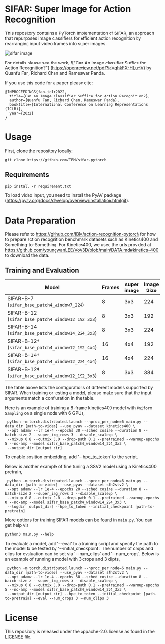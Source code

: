 # SIFAR: Super Image for Action Recognition 

This repository contains a PyTorch implementation of SIFAR, an approach that repurposes image classifiers for efficient action recognition by rearranging input video frames into super images. 

![sifar image](https://github.com/IBM/sifar-pytorch/tree/main/sifar.png)

For details please see the work, !["Can An Image classifier Suffice for Action Recognition?"] (https://openreview.net/pdf?id=qhkFX-HLuHV) by Quanfu Fan, Richard Chen and Rameswar Panda.

If you use this code for a paper please cite:

```
@INPROCEEDINGS{fan-iclr2022,
  title={Can an Image Classifier Suffice for Action Recognition?},
  author={Quanfu Fan, Richard Chen, Rameswar Panda},
  booktitle={International Conference on Learning Representations (ICLR)},
  year={2022}
}
```

# Usage

First, clone the repository locally:
```
git clone https://github.com/IBM/sifar-pytorch
```
## Requirements
```
pip install -r requirement.txt
```

To load video input, you need to install the PyAV package (https://pyav.org/docs/develop/overview/installation.htmlgit).

# Data Preparation
Please refer to https://github.com/IBM/action-recognition-pytorch for how to prepare action recognition benchmark datasets such as Kinetics400 and Something-to-Something. For Kinetics400, we used the urls provided at https://github.com/youngwanLEE/VoV3D/blob/main/DATA.md#kinetics-400 to download the data.


## Training and Evaluation

| Model | Frames | super image| Image Size | Top1| Top5| FLOPs (G) | link |
| --- | --- | --- | --- | --- | --- | --- | --- |
| SIFAR-B-7 (`sifar_base_patch4_window7_224`)   |  8 | 3x3 | 224 | | |138 |  |
| SIFAR-B-12 (`sifar_base_patch4_window12_192_3x3`)  |  8 | 3x3 | 192 | | | 106 |
| SIFAR-B-14 (`sifar_base_patch4_window14_224_3x3`)  |  8 | 3x3 | 224 | | | 147 | |
| SIFAR-B-12† (`sifar_base_patch4_window12_192_4x4`) | 16 | 4x4 | 192 | | | 189 | |
| SIFAR-B-14† (`sifar_base_patch4_window12_224_4x4`) | 16 | 4x4 | 224 | | | 263 | |
| SIFAR-B-12‡ (`sifar_base_patch4_window12_192_3x3`) | 8  | 3x3 | 384 | | | 423 | |

The table above lists the configurations of different models supported by SIFAR. When training or testing a model, please make sure that the input arguments match a confiuration in the table.  

Here is an example of training a 8-frame kinetics400 model with `Uniform Sampling` on a single node with 6 GPUs,

```
 python -m torch.distributed.launch --nproc_per_node=6 main.py --data_dir [path-to-video] --use_pyav --dataset kinetics400 \
 --opt adamw --lr 1e-4 --epochs 30 --sched cosine --duration 8 --batch-size 2 --super_img_rows 3 --disable_scaleup \
 --mixup 0.8 --cutmix 1.0 --drop-path 0.1 --pretrained --warmup-epochs 5 --no-amp --model sifar_base_patch4_window14_224_3x3 \
 --output_dir [output_dir]
```
To enable position embedding, add '--hpe_to_token' to the script. 

Below is another example of fine tuning a SSV2 model using a Kinetics400 pretrain, 
```
 python -m torch.distributed.launch --nproc_per_node=6 main.py --data_dir [path-to-video] --use_pyav --dataset sth2stv2 \
 --opt adamw --lr 1e-4 --epochs 20 --sched cosine --duration 8 --batch-size 2 --super_img_rows 3 --disable_scaleup \
 --mixup 0.8 --cutmix 1.0 --drop-path 0.1 --pretrained --warmup-epochs 0 --no-amp --model sifar_base_patch4_window14_224_3x3 \
 --logdir [output_dir] --hpe_to_token --initial_checkpoint [path-to-pretrain]
```

More options for training SIFAR models can be found in `main.py`.  You can get help via
```
python3 main.py --help
```

To evaluate a model, add '--eval' to a training script and specify the path to the model to be tested by '--initial_checkpoint'. The number of crops and clips for evaluation can be set via '--num_clips' and '--num_crops'. Below is an example of running a model with 3 crops and 3 clipts,
```
 python -m torch.distributed.launch --nproc_per_node=6 main.py --data_dir [path-to-video] --use_pyav --dataset sth2stv2 \
 --opt adamw --lr 1e-4 --epochs 30 --sched cosine --duration 8 --batch-size 2 --super_img_rows 3 --disable_scaleup \
 --mixup 0.8 --cutmix 1.0 --drop-path 0.1 --pretrained --warmup-epochs 5 --no-amp --model sifar_base_patch4_window14_224_3x3 \
 --output_dir [output_dir] --hpe_to_token --initial_checkpoint [path-to-pretrain] --eval --num_crops 3 --num_clips 3
```


# License
This repository is released under the appache-2.0. license as found in the [LICENSE](LICENSE) file.

